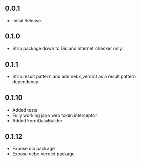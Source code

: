 ## 0.0.1
* Initial Release.

## 0.1.0
* Strip package down to Dio and internet checker only.

## 0.1.1
* Strip result pattern and add nebx_verdict as a result pattern dependency.

## 0.1.10
* Added tests
* Fully working json web token interceptor
* Added FormDataBuilder

## 0.1.12
* Expose dio package
* Expose nebx-verdict package
